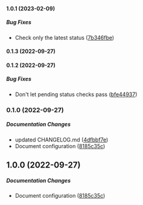 #### 1.0.1 (2023-02-09)

##### Bug Fixes

- Check only the latest status ([7b346fbe](https://github.com/bennycode/stop-merging/commit/7b346fbef9b40454abda2cd0fe80b1d9e701559c))

#### 0.1.3 (2022-09-27)

#### 0.1.2 (2022-09-27)

##### Bug Fixes

- Don't let pending status checks pass ([bfe44937](https://github.com/bennycode/stop-merging/commit/bfe44937aa6dcc86bd9c909d4f94e67815fc99d8))

### 0.1.0 (2022-09-27)

##### Documentation Changes

- updated CHANGELOG.md ([4dfbbf7e](https://github.com/bennycode/stop-merging/commit/4dfbbf7ea2bb46ceef541bca8ed6d601aff7c7ae))
- Document configuration ([8185c35c](https://github.com/bennycode/stop-merging/commit/8185c35c42636711de76a96c2f67871fa1f757ec))

## 1.0.0 (2022-09-27)

##### Documentation Changes

- Document configuration ([8185c35c](https://github.com/bennycode/stop-merging/commit/8185c35c42636711de76a96c2f67871fa1f757ec))
